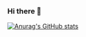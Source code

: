 ### Hi there 👋

[![Anurag's GitHub stats](https://github-readme-stats.vercel.app/api?username=FernandisNewton)](https://github.com/anuraghazra/github-readme-stats)


 
